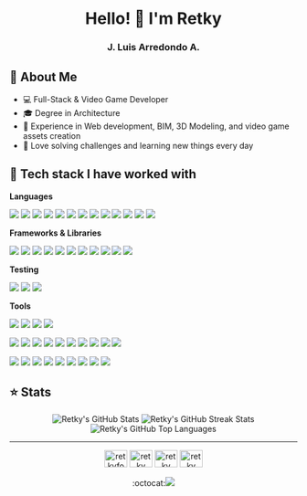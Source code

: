 <h1 align="center">Hello! 🦊 I'm Retky</h1>
<h3 align="center">J. Luis Arredondo A.</h3>

## 📜 About Me 
- 💻 Full-Stack & Video Game Developer
- 🎓 Degree in Architecture
- 💼 Experience in Web development, BIM, 3D Modeling, and video game assets creation
- 💚 Love solving challenges and learning new things every day


## 🧰 Tech stack I have worked with

**Languages**

[![](https://img.shields.io/badge/JavaScript-F7DF1E.svg?logo=javascript&logoColor=black)](https://developer.mozilla.org/en-US/docs/Web/JavaScript)
[![](https://img.shields.io/badge/Ruby-CC342D.svg?logo=ruby&logoColor=white)](https://www.ruby-lang.org/en/)
[![](https://img.shields.io/badge/Python-3776AB.svg?logo=python&logoColor=white)](https://www.python.org/)
[![](https://img.shields.io/badge/HTML5-E34F26.svg?logo=html5&logoColor=white)](https://developer.mozilla.org/en-US/docs/Web/Guide/HTML/HTML5)
[![](https://img.shields.io/badge/CSS3-1572B6.svg?logo=css3&logoColor=white)](https://developer.mozilla.org/en-US/docs/Web/CSS)
[![](https://img.shields.io/badge/C%23-239120.svg?logo=csharp&logoColor=white)](https://docs.microsoft.com/en-us/dotnet/csharp/)
[![](https://img.shields.io/badge/Java-ed8b00.svg?logo=coffeescript&logoColor=white)](https://www.oracle.com/java/)
[![](https://img.shields.io/badge/C%2B%2B-00599C.svg?logo=c%2B%2B&logoColor=white)](https://isocpp.org/)
[![](https://img.shields.io/badge/Lua-2C2D72.svg?logo=lua&logoColor=white)](https://www.lua.org/)
[![](https://img.shields.io/badge/PostgreSQL-316192.svg?logo=postgresql&logoColor=white)](https://www.postgresql.org/)
[![](https://img.shields.io/badge/MySQL-4479A1.svg?logo=mysql&logoColor=white)](https://www.mysql.com/)
[![](https://img.shields.io/badge/MongoDB-4ea94b.svg?logo=mongodb&logoColor=white)](https://www.mongodb.com/)
[![](https://img.shields.io/badge/Markdown-000000.svg?logo=markdown&logoColor=white)](https://www.markdownguide.org/)

**Frameworks & Libraries**

[![](https://img.shields.io/badge/React-20232A.svg?logo=react&logoColor=61DAFB)](https://reactjs.org/)
[![](https://img.shields.io/badge/Ruby_on_Rails-CC0000.svg?logo=ruby-on-rails&logoColor=white)](https://rubyonrails.org/)
[![](https://img.shields.io/badge/Node.js-339933.svg?logo=node.js&logoColor=white)](https://nodejs.org/en/)
[![](https://img.shields.io/badge/SASS-CC6699.svg?logo=sass&logoColor=white)](https://sass-lang.com)
[![](https://img.shields.io/badge/.NET-512BD4.svg?logo=.net&logoColor=white)](https://dotnet.microsoft.com/)
[![](https://img.shields.io/badge/Bootstrap-563D7C.svg?logo=bootstrap&logoColor=white)](https://getbootstrap.com/)
[![](https://img.shields.io/badge/Redux-764ABC.svg?logo=redux&logoColor=white)](https://redux.js.org/)
[![](https://img.shields.io/badge/Webpack-8DD6F9.svg?logo=webpack&logoColor=black)](https://webpack.js.org/)
[![](https://img.shields.io/badge/Sails.js-13acc2.svg?logo=sails.js&logoColor=white)](https://sailsjs.com/)
[![](https://img.shields.io/badge/Express-000000.svg?logo=express&logoColor=white)](https://expressjs.com/)
[![](https://img.shields.io/badge/Koa.js-008000.svg?logo=koa&logoColor=white)](https://koajs.com/)

**Testing**

[![](https://img.shields.io/badge/Jest-C21325.svg?logo=jest&logoColor=white)](https://jestjs.io/)
[![](https://img.shields.io/badge/RSpec-CC0000.svg?logo=ruby&logoColor=white)](https://rspec.info/)
[![](https://img.shields.io/badge/Mocha-8D6748.svg?logo=mocha&logoColor=white)](https://mochajs.org/)

**Tools**

[![](https://img.shields.io/badge/Unreal_Engine-313131.svg?logo=unreal-engine&logoColor=white)](https://unrealengine.com/)
[![](https://img.shields.io/badge/Godot_Engine-FFFFFF.svg?logo=godot-engine&logoColor=white)](https://godotengine.org/)
[![](https://img.shields.io/badge/Unity-000000.svg?logo=unity&logoColor=white)](https://unity.com/)
[![](https://img.shields.io/badge/♥_Löve-2197C9.svg?logo=love&logoColor=white)](https://love2d.org/)

[![](https://img.shields.io/badge/Git-F05032.svg?logo=git&logoColor=white)](https://git-scm.com/)
[![](https://img.shields.io/badge/GitHub-181717.svg?logo=github&logoColor=white)]()
[![](https://img.shields.io/badge/GitLab-FCA121.svg?logo=gitlab&logoColor=white)](https://about.gitlab.com/)
[![](https://img.shields.io/badge/Docker-2496ED.svg?logo=docker&logoColor=fff)](https://www.docker.com/)
[![](https://img.shields.io/badge/AWS-%23FF9900.svg?logo=amazon-aws&logoColor=white)](https://aws.amazon.com/)
[![](https://img.shields.io/badge/Firebase-EB8604.svg?logo=firebase&logoColor=FDC928)](https://firebase.google.com/)
[![](https://img.shields.io/badge/Postman-FF6C37.svg?logo=postman&logoColor=white)](https://www.postman.com/)
[![](https://img.shields.io/badge/Jira-0052CC.svg?logo=jira&logoColor=white)](https://www.atlassian.com/software/jira)
[![](https://img.shields.io/badge/Heroku-430098.svg?logo=heroku&logoColor=white)](https://www.heroku.com/)
[![](https://img.shields.io/badge/Netlify-00C7B7.svg?logo=netlify&logoColor=white)](https://www.netlify.com/)

[![](https://img.shields.io/badge/Blender-EA7600.svg?logo=blender&logoColor=white)](https://www.blender.org/)
[![](https://img.shields.io/badge/Figma-F24E1E.svg?logo=figma&logoColor=white)](https://www.figma.com/)
[![](https://img.shields.io/badge/Adobe_Illustrator-330000.svg?logo=adobe-illustrator&logoColor=FE9A00)](https://www.adobe.com/products/illustrator.html)
[![](https://img.shields.io/badge/Adobe_Photoshop-001E36.svg?logo=adobe-photoshop&logoColor=00AAFF)](https://www.adobe.com/products/photoshop.html)
[![](https://img.shields.io/badge/Adobe_InDesign-3E021B.svg?logo=adobe-indesign&logoColor=FD3365)](https://www.adobe.com/products/indesign.html)
[![](https://img.shields.io/badge/AutoCAD-CC0302.svg?logo=autodesk&logoColor=white)](https://www.autodesk.com/products/autocad/overview)
[![](https://img.shields.io/badge/3Ds_Max-01A5A6.svg?logo=autodesk&logoColor=white)](https://www.autodesk.com/products/3ds-max/overview)
[![](https://img.shields.io/badge/Revit-265890.svg?logo=autodesk&logoColor=white)](https://www.autodesk.com/products/revit/overview)
[![](https://img.shields.io/badge/FL_Studio-F58A20.svg?logo=image-line&logoColor=white)](https://www.image-line.com/flstudio/)

## ⭐ Stats
<p align="center">
  <img src="https://github-readme-stats.vercel.app/api/?username=retky&count_private=true&theme=slateorange&show_icons=true" alt="Retky's GitHub Stats" />
  <img src="http://github-readme-streak-stats.herokuapp.com?user=retky&count_private=true&theme=slateorange" alt="Retky's GitHub Streak Stats" />
  <img src="https://github-readme-stats.vercel.app/api/top-langs/?username=retky&langs_count=8&count_private=true&layout=compact&theme=slateorange" alt="Retky's GitHub Top Languages" />
</p>

---

<p align="center">
  <a href="https://twitter.com/retkyfox" target="blank"><img align="center" src="https://raw.githubusercontent.com/rahuldkjain/github-profile-readme-generator/master/src/images/icons/Social/twitter.svg" alt="retkyfox" height="30" width="40" /></a>
  <a href="https://linkedin.com/in/retky" target="blank"><img align="center" src="https://raw.githubusercontent.com/rahuldkjain/github-profile-readme-generator/master/src/images/icons/Social/linked-in-alt.svg" alt="retky" height="30" width="40" /></a>
  <a href="https://stackoverflow.com/users/retky" target="blank"><img align="center" src="https://raw.githubusercontent.com/rahuldkjain/github-profile-readme-generator/master/src/images/icons/Social/stack-overflow.svg" alt="retky" height="30" width="40" /></a>
  <a href="https://medium.com/@retky" target="blank"><img align="center" src="https://raw.githubusercontent.com/rahuldkjain/github-profile-readme-generator/master/src/images/icons/Social/medium.svg" alt="retky" height="30" width="40" /></a>
  <br><br>
  :octocat:<img src="https://komarev.com/ghpvc/?username=retky&label=Profile%20views&color=f58200&style=flat"/>
</p>
